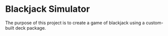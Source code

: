 # Blackjack Simulator
The purpose of this project is to create a game of blackjack using a custom-built deck package.
